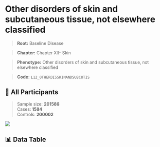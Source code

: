 # Other disorders of skin and subcutaneous tissue, not elsewhere classified

> **Root:** Baseline Disease  

> **Chapter:** Chapter XII- Skin  

> **Phenotype:** Other disorders of skin and subcutaneous tissue, not elsewhere classified  

> **Code:** `L12_OTHERDISSKINANDSUBCUTIS`

## 🧪 All Participants  
> Sample size: **201586**  
> Cases: **1584**  
> Controls: **200002**
<img src="/Sensitive/Figures/ALL/Baseline/L12_OTHERDISSKINANDSUBCUTIS.png"/>

## 📊 Data Table
<CsvTableMRF src="/Sensitive/Data/ALL/Baseline/LG_L12_OTHERDISSKINANDSUBCUTIS.csv"/>

